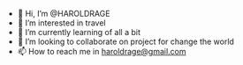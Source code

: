 - 👋 Hi, I’m @HAROLDRAGE
- 👀 I’m interested in travel
- 🌱 I’m currently learning of all a bit
- 💞️ I’m looking to collaborate on project for change the world
- 📫 How to reach me in haroldrage@gmail.com

<!---
HAROLDRAGE/HAROLDRAGE is a ✨ special ✨ repository because its `README.md` (this file) appears on your GitHub profile.
You can click the Preview link to take a look at your changes.
--->
